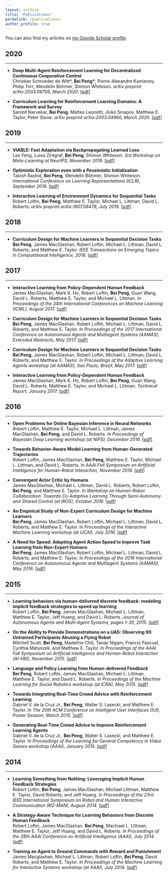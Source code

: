```yaml
---
layout: archive
title: "Publications"
permalink: /publications/
author_profile: true
---
```


You can also find my articles on [my Google Scholar profile](https://scholar.google.com/citations?user=I1r7hQcAAAAJ&hl=en).

## 2020
***
  - <b>Deep Multi-Agent Reinforcement Learning for Decentralized Continuous Cooperative Control</b> <br>
Christian Schroeder de Witt*, <b>Bei Peng*</b>, Pierre-Alexandre Kamienny, Philip Torr, Wendelin Böhmer, Shimon Whiteson. <i>arXiv preprint arXiv:2003.06709, March 2020. </i>[[pdf]](http://beipeng.github.io/files/2003.06709.pdf)

  - <b>Curriculum Learning for Reinforcement Learning Domains: A Framework and Survey</b> <br>
Sanmit Narvekar, <b>Bei Peng</b>, Matteo Leonetti, Jivko Sinapov, Matthew E. Taylor, Peter Stone. <i>arXiv preprint arXiv:2003.04960, March 2020. </i>[[pdf]](http://beipeng.github.io/files/2003.04960.pdf)

## 2019
***
  - <b>VIABLE: Fast Adaptation via Backpropagating Learned Loss</b> <br>
Leo Feng, Luisa Zintgraf, <b>Bei Peng</b>, Shimon Whiteson. <i>3rd Workshop on Meta-Learning at NeurIPS, November 2019. </i>[[pdf]](http://beipeng.github.io/files/1911.13159.pdf)

  - <b>Optimistic Exploration even with a Pessimistic Initialisation</b> <br>
Tabish Rashid, <b>Bei Peng</b>, Wendelin Böhmer, Shimon Whiteson. <i>International Conference on Learning Representations (ICLR), September 2019. </i>[[pdf]](http://beipeng.github.io/files/2002.12174.pdf)

  - <b>Interactive Learning of Environment Dynamics for Sequential Tasks</b> <br>
Robert Loftin, <b>Bei Peng</b>, Matthew E. Taylor, Michael L. Littman, David L. Roberts. <i>arXiv preprint arXiv:1907.08478, July 2019. </i>[[pdf]](http://beipeng.github.io/files/1907.08478.pdf)

## 2018
***
  - <b>Curriculum Design for Machine Learners in Sequential Decision Tasks</b> <br>
<b>Bei Peng</b>, James MacGlashan, Robert Loftin, Michael L. Littman, David L. Roberts, and Matthew E. Taylor. <i>IEEE Transactions on Emerging Topics in Computational Intelligence, 2018. </i>[[pdf]](http://beipeng.github.io/files/2018ieee-tetci-peng.pdf)

## 2017
***
  - <b>Interactive Learning from Policy-Dependent Human Feedback</b> <br>
James MacGlashan, Mark K. Ho, Robert Loftin, <b>Bei Peng</b>, Guan Wang, David L. Roberts, Matthew E. Taylor, and Michael L. Littman. <i>In Proceedings of the 34th International Conferences on Machine Learning (ICML), August 2017. </i>[[pdf]](http://beipeng.github.io/files/2018ieee-tetci-peng.pdf)

  - <b>Curriculum Design for Machine Learners in Sequential Decision Tasks</b> <br>
<b>Bei Peng</b>, James MacGlashan, Robert Loftin, Michael L. Littman, David L. Roberts, and Matthew E. Taylor. <i>In Proceedings of the 2017 International Conference on Autonomous Agents and Multiagent Systems (AAMAS), Extended Abstracts, May 2017.  </i>[[pdf]](http://beipeng.github.io/files/2017aamas-peng.pdf)

  - <b>Curriculum Design for Machine Learners in Sequential Decision Tasks</b> <br>
<b>Bei Peng</b>, James MacGlashan, Robert Loftin, Michael L. Littman, David L. Roberts, and Matthew E. Taylor. <i>In Proceedings of the Adaptive Learning Agents workshop (at AAMAS), Sao Paulo, Brazil, May 2017. </i>[[pdf]](http://beipeng.github.io/files/2017ala-peng.pdf)

  - <b>Interactive Learning from Policy-Dependent Human Feedback</b> <br>
James MacGlashan, Mark K. Ho, Robert Loftin, <b>Bei Peng</b>, Guan Wang, David L. Roberts, Matthew E. Taylor, and Michael L. Littman. <i>Technical Report, January 2017. </i>[[pdf]](http://beipeng.github.io/files/2017arxiv-macglashan.pdf)

## 2016
***
  - <b>Open Problems for Online Bayesian Inference in Neural Networks</b> <br>
Robert Loftin, Matthew E. Taylor, Michael L. Littman, James MacGlashan, <b>Bei Peng</b>, and David L. Roberts. <i>In Proceedings of Bayesian Deep Learning workshop (at NIPS), December 2016. </i>[[pdf]](http://beipeng.github.io/files/2016nips-bayesdl-loftin.pdf)

  - <b>Towards Behavior-Aware Model Learning from Human-Generated Trajectories</b> <br>
Robert Loftin, James MacGlashan, <b>Bei Peng</b>, Matthew E. Taylor, Michael L. Littman, and David L. Roberts. <i>In AAAI Fall Symposium on Artificial Intelligence for Human-Robot Interaction, November 2016. </i>[[pdf]](http://beipeng.github.io/files/2016aaai-ai-hri-loftin.pdf)

  - <b>Convergent Actor Critic by Humans</b> <br>
James MacGlashan, Michael L. Littman, David L. Roberts, Robert Loftin, <b>Bei Peng</b>, and Matthew E. Taylor. <i>In Workshop on Human-Robot Collaboration: Towards Co-Adaptive Learning Through Semi-Autonomy and Shared Control (at IROS), October 2016. </i>[[pdf]](http://beipeng.github.io/files/2016iros-hrc-macglashan.pdf)

  - <b>An Empirical Study of Non-Expert Curriculum Design for Machine Learners</b> <br>
<b>Bei Peng</b>, James MacGlashan, Robert Loftin, Michael L. Littman, David L. Roberts, and Matthew E. Taylor. <i>In Proceedings of the Interactive Machine Learning workshop (at IJCAI), July 2016. </i>[[pdf]](http://beipeng.github.io/files/2016iml-peng.pdf)

  - <b>A Need for Speed: Adapting Agent Action Speed to Improve Task Learning from Non-Expert Humans</b> <br>
<b>Bei Peng</b>, James MacGlashan, Robert Loftin, Michael L. Littman, David L. Roberts, and Matthew E. Taylor. <i>In Proceedings of the 2016 International Conference on Autonomous Agents and Multiagent Systems (AAMAS), May 2016. </i>[[pdf]](http://beipeng.github.io/files/2016aamas-peng.pdf)

## 2015
***
  - <b>Learning behaviors via human-delivered discrete feedback: modeling implicit feedback strategies to speed up learning</b> <br>
Robert Loftin, <b>Bei Peng</b>, James MacGlashan, Michael L. Littman, Matthew E. Taylor, Jeff Huang, and David L. Roberts. <i>Journal of Autonomous Agents and Multi-Agent Systems, pages 1-30, 2015. </i>[[pdf]](http://beipeng.github.io/files/2015aamas-loftin.pdf)

  - <b>On the Ability to Provide Demonstrations on a UAS: Observing 90 Untrained Participants Abusing a Flying Robot</b> <br>
Mitchell Scott, <b>Bei Peng</b>, Madeline Chili, Tanay Nigam, Francis Pascual, Cynthia Matuszek, and Matthew E. Taylor. <i>In Proceedings of the AAAI Fall Symposium on Artificial Intelligence and Human-Robot Interaction (AI-HRI), November 2015. </i>[[pdf]](http://beipeng.github.io/files/2015ai_hri-scott.pdf)

  - <b>Language and Policy Learning from Human-delivered Feedback</b> <br>
<b>Bei Peng</b>, Robert Loftin, James MacGlashan, Michael L. Littman, Matthew E. Taylor, and David L. Roberts. <i>In Proceedings of the Machine Learning for Social Robotics workshop (at ICRA), May 2015. </i>[[pdf]](http://beipeng.github.io/files/2015icra-peng.pdf)

  - <b>Towards Integrating Real-Time Crowd Advice with Reinforcement Learning</b> <br>
Gabriel V. de la Cruz Jr., <b>Bei Peng</b>, Walter S. Lasecki, and Matthew E. Taylor. <i>In The 20th ACM Conference on Intelligent User Interfaces (IUI), Poster Session, March 2015. </i>[[pdf]](http://beipeng.github.io/files/2015iui-delacruz.pdf)

  - <b>Generating Real-Time Crowd Advice to Improve Reinforcement Learning Agents</b> <br>
Gabriel V. de la Cruz Jr., <b>Bei Peng</b>, Walter S. Lasecki, and Matthew E. Taylor. <i>In Proceedings of the Learning for General Competency in Video Games workshop (AAAI), January 2015. </i>[[pdf]](http://beipeng.github.io/files/2015aaai-delacruz.pdf)

## 2014
***
  - <b>Learning Something from Nothing: Leveraging Implicit Human Feedback Strategies</b> <br>
Robert Loftin, <b>Bei Peng</b>, James MacGlashan, Michael Littman, Matthew E. Taylor, David Roberts, and Jeff Huang. <i>In Proceedings of the 23rd IEEE International Symposium on Robot and Human Interactive Communication (RO-MAN), August 2014. </i>[[pdf]](http://beipeng.github.io/files/2014roman-loftin.pdf)

  - <b>A Strategy-Aware Technique for Learning Behaviors from Discrete Human Feedback</b> <br>
Robert Loftin, James MacGlashan, <b>Bei Peng</b>, Machiael L. Littman, Matthew E. Taylor, Jeff Huang, and David L. Roberts. <i>In Proceedings of the 28th AAAI Conference on Artificial Intelligence (AAAI), July 2014. </i>[[pdf]](http://beipeng.github.io/files/2014aaai-loftin.pdf)

  - <b>Training an Agent to Ground Commands with Reward and Punishment</b> <br>
James Macglashan, Michael L. Littman, Robert Loftin, <b>Bei Peng</b>, David Roberts, and Matthew E. Taylor. <i>In Proceedings of the Machine Learning for Interactive Systems workshop (at AAAI), July 2014. </i>[[pdf]](http://beipeng.github.io/files/2014mlis-james.pdf)
